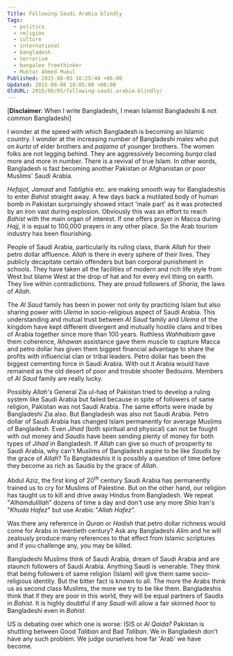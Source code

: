 ```yaml
---
Title: Following Saudi Arabia blindly
Tags:
  - politics
  - religion
  - culture
  - international
  - bangladesh
  - terrorism
  - bangalee freethinker
  - Muktar Ahmed Mukul
Published: 2015-08-05 16:25:40 +06:00
Updated: 2015-08-06 18:05:00 +06:00
OldURL: 2015/08/05/following-saudi-arabia-blindly/
---
```


[<strong>Disclaimer</strong>: When I write Bangladeshi, I mean Islamist Bangladeshi &amp; not common Bangladeshi]

I wonder at the speed with which Bangladesh is becoming an Islamic country. I wonder at the increasing number of Bangladeshi males who put on <em>kurta</em> of elder brothers and <em>paijama</em> of younger brothers. The women folks are not legging behind. They are aggressively becoming <em>burqa</em> clad more and more in number. There is a revival of true Islam. In other words, Bangladesh is fast becoming another Pakistan or Afghanistan or poor Muslims' Saudi Arabia.

<em>Hefajot, Jamaat</em> and <em>Tablighis</em> etc. are making smooth way for Bangladeshis to enter <em>Bahist</em> straight away. A few days back a mutilated body of human bomb in Pakistan surprisingly showed intact 'male part' as it was protected by an iron vast during explosion. Obviously this was an effort to reach <em>Bahist</em> with the main organ of interest. If one offers prayer in Macca during <em>Hajj</em>, it is equal to 100,000 prayers in any other place. So the Arab tourism industry has been flourishing.

People of Saudi Arabia, particularly its ruling class, thank <em>Allah</em> for their petro dollar affluence. <em>Allah</em> is there in every sphere of their lives. They publicly decapitate certain offenders but ban corporal punishment in schools. They have taken all the facilities of modern and rich life style from West but blame West at the drop of hat and for every evil thing on earth. They live within contradictions. They are proud followers of <em>Sharia</em>, the laws of <em>Allah</em>.

The <em>Al Saud</em> family has been in power not only by practicing Islam but also sharing power with <em>Ulema</em> in socio-religious aspect of Saudi Arabia. This understanding and mutual trust between <em>Al Saud</em> family and <em>Ulema</em> of the kingdom have kept different divergent and mutually hostile clans and tribes of Arabia together since more than 100 years. Ruthless <em>Wahhabism</em> gave them coherence, <em>Ikhawan</em> assistance gave them muscle to capture Macca and petro dollar has given them biggest financial advantage to share the profits with influencial clan or tribal leaders. Petro dollar has been the biggest cementing force in Saudi Arabia. With out it Arabia would have remained as the old desert of poor and trouble shooter Bedouins. Members of <em>Al Saud</em> family are really lucky.

Possibly <em>Allah's</em> General Zia ul-haq of Pakistan tried to develop a ruling system like Saudi Arabia but failed because in spite of followers of same religion, Pakistan was not Saudi Arabia. The same efforts were made by Bangladeshi Zia also. But Bangladesh was also not Saudi Arabia. Petro dollar of Saudi Arabia has changed Islam permanently for average Muslims of Bangladesh. Even <em>Jihad</em> (both spiritual and physical) can not be fought with out money and <em>Saudis</em> have been sending plenty of money for both types of <em>Jihad </em>in Bangladesh. If <em>Allah</em> can give so much of prosperity to Saudi Arabia, why can't Muslims of Bangladesh aspire to be like <em>Saudis </em>by the grace of<em> Allah</em>? To Bangladeshis it is possibly a question of time before they become as rich as Saudis by the grace of <em>Allah</em>.

Abdul Aziz, the first king of 20<sup>th</sup> century Saudi Arabia has permanently trained us to cry for Muslims of Palestine. But on the other hand, our religion has taught us to kill and drive away Hindus from Bangladesh. We repeat "<em>Alhamdulillah</em>" dozens of time a day and don't use any more <em>Shia</em> Iran's "<em>Khuda Hafez</em>" but use Arabic "<em>Allah Hafez</em>".

Was there any reference in <em>Quran</em> or <em>Hadish</em> that petro dollar richness would come for Arabs in twentieth century? Ask any Bangladeshi <em>Alim</em> and he will zealously produce many references to that effect from Islamic scriptures and if you challenge any, you may be killed.

Bangladeshi Muslims think of Saudi Arabia, dream of Saudi Arabia and are staunch followers of Saudi Arabia. Anything Saudi is venerable. They think that being followers of same religion (Islam) will give them same socio-religious identity. But the bitter fact is known to all. The more the Arabs think us as second class Muslims, the more we try to be like them. Bangladeshis think that if they are poor in this world, they will be equal partners of Saudis in <em>Bahist</em>. It is highly doubtful if any <em>Saudi</em> will allow a fair skinned <em>hoor</em> to Bangladeshi even in <em>Bahist</em>.

US is debating over which one is worse: ISIS or <em>Al Qaida?</em> Pakistan is shuttling between Good <em>Taliban</em> and Bad <em>Taliban</em>. We in Bangladesh don't have any such problem. We judge ourselves how far 'Arab' we have become.
